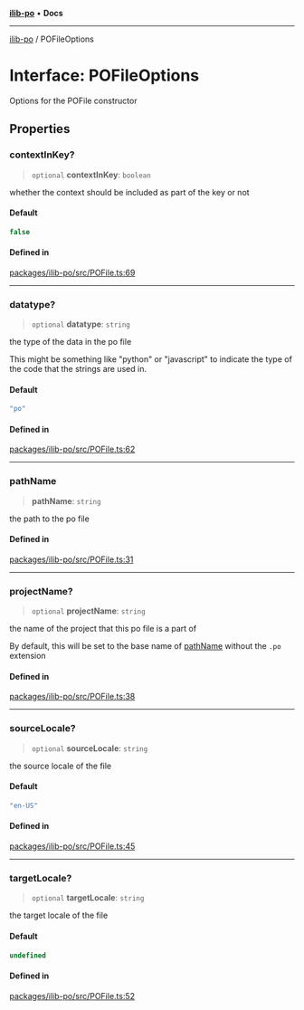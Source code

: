 [**ilib-po**](../index.md) • **Docs**

***

[ilib-po](../index.md) / POFileOptions

# Interface: POFileOptions

Options for the POFile constructor

## Properties

### contextInKey?

> `optional` **contextInKey**: `boolean`

whether the context should be included as part of the key or not

#### Default

```ts
false
```

#### Defined in

[packages/ilib-po/src/POFile.ts:69](https://github.com/iLib-js/ilib-mono/blob/ddf9d893c14f3d56f8b7c289351b045aed9742ab/packages/ilib-po/src/POFile.ts#L69)

***

### datatype?

> `optional` **datatype**: `string`

the type of the data in the po file

This might be something like "python" or "javascript" to
indicate the type of the code that the strings are used in.

#### Default

```ts
"po"
```

#### Defined in

[packages/ilib-po/src/POFile.ts:62](https://github.com/iLib-js/ilib-mono/blob/ddf9d893c14f3d56f8b7c289351b045aed9742ab/packages/ilib-po/src/POFile.ts#L62)

***

### pathName

> **pathName**: `string`

the path to the po file

#### Defined in

[packages/ilib-po/src/POFile.ts:31](https://github.com/iLib-js/ilib-mono/blob/ddf9d893c14f3d56f8b7c289351b045aed9742ab/packages/ilib-po/src/POFile.ts#L31)

***

### projectName?

> `optional` **projectName**: `string`

the name of the project that this po file is a part of

By default, this will be set to the base name of [pathName](POFileOptions.md#pathname) without the `.po` extension

#### Defined in

[packages/ilib-po/src/POFile.ts:38](https://github.com/iLib-js/ilib-mono/blob/ddf9d893c14f3d56f8b7c289351b045aed9742ab/packages/ilib-po/src/POFile.ts#L38)

***

### sourceLocale?

> `optional` **sourceLocale**: `string`

the source locale of the file

#### Default

```ts
"en-US"
```

#### Defined in

[packages/ilib-po/src/POFile.ts:45](https://github.com/iLib-js/ilib-mono/blob/ddf9d893c14f3d56f8b7c289351b045aed9742ab/packages/ilib-po/src/POFile.ts#L45)

***

### targetLocale?

> `optional` **targetLocale**: `string`

the target locale of the file

#### Default

```ts
undefined
```

#### Defined in

[packages/ilib-po/src/POFile.ts:52](https://github.com/iLib-js/ilib-mono/blob/ddf9d893c14f3d56f8b7c289351b045aed9742ab/packages/ilib-po/src/POFile.ts#L52)
